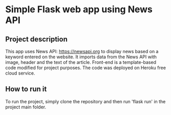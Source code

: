 # Simple Flask web app using News API

## Project description

This app uses News API: https://newsapi.org to display news based on a keyword entered on the website. It imports data from the News API with image, header and the text of the article. Front-end is a template-based code modified for project purposes. The code was deployed on Heroku free cloud service. 

## How to run it

To run the project, simply clone the repository and then run 'flask run' in the project main folder. 
